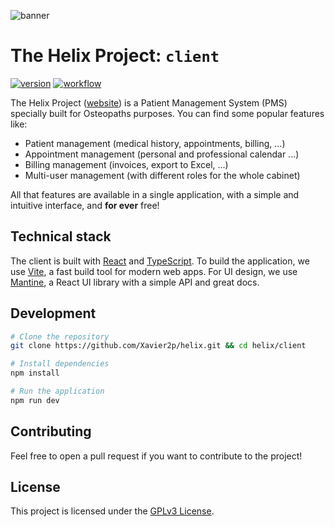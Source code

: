 ![banner](https://github.com/Xavier2p/helix/blob/main/.github/assets/helix-banner-client.png?raw=true)

# The Helix Project: `client`

[![version](https://img.shields.io/github/package-json/v/xavier2p/helix?filename=client%2Fpackage.json&style=for-the-badge&logo=react&logoColor=%2361DAFB&label=version&color=%2361DAFB)](./package.json)
[![workflow](https://img.shields.io/github/actions/workflow/status/xavier2p/helix/build-and-release.yml?label=ci&logo=github&style=for-the-badge)](../.github/workflows/build-and-release.yml)

<!-- Concept -->
The Helix Project ([website](https://xavier2p.github.io/helix)) is a Patient Management System (PMS) specially built for Osteopaths purposes. You can find some popular features like:

+ Patient management (medical history, appointments, billing, ...)
+ Appointment management (personal and professional calendar ...)
+ Billing management (invoices, export to Excel, ...)
+ Multi-user management (with different roles for the whole cabinet)

All that features are available in a single application, with a simple and intuitive interface, and **for ever** free!

## Technical stack

The client is built with [React](https://reactjs.org/) and [TypeScript](https://www.typescriptlang.org/). To build the application, we use [Vite](https://vitejs.dev/), a fast build tool for modern web apps.
For UI design, we use [Mantine](https://mantine.dev/), a React UI library with a simple API and great docs.

## Development

```bash
# Clone the repository
git clone https://github.com/Xavier2p/helix.git && cd helix/client

# Install dependencies
npm install

# Run the application
npm run dev
```

## Contributing

Feel free to open a pull request if you want to contribute to the project!

## License

This project is licensed under the [GPLv3 License](https://github.com/Xavier2p/helix/blob/main/LICENSE).

